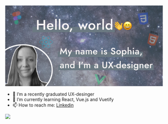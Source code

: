 ![Cover image](https://raw.githubusercontent.com/SophiaSaks/SophiaSaks/main/CoverImage.jpg)

- 🔭 I’m a recently graduated UX-desinger
- 🌱 I’m currently learning React, Vue.js and Vuetify
- 📫 How to reach me: [Linkedin](www.linkedin.com/in/sophia-saks)


<img src="https://github-readme-stats.vercel.app/api?username=sophiasaks&&show_icons=true&title_color=ffffff&icon_color=bb2acf&text_color=daf7dc&bg_color=151515">
